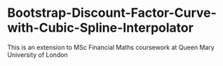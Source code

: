 # Bootstrap-Discount-Factor-Curve-with-Cubic-Spline-Interpolator
This is an extension to MSc Financial Maths coursework at Queen Mary University of London
